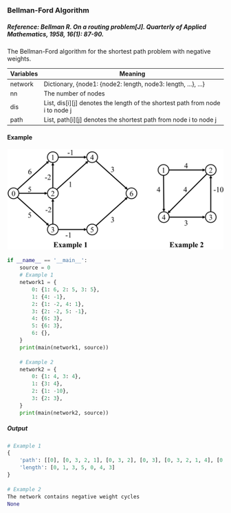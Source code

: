 ### Bellman-Ford Algorithm

##### Reference: Bellman R. On a routing problem[J]. Quarterly of Applied Mathematics, 1958, 16(1): 87-90.

The Bellman-Ford algorithm for the shortest path problem with negative weights.

| Variables | Meaning                                                      |
| --------- | ------------------------------------------------------------ |
| network   | Dictionary, {node1: {node2: length, node3: length, ...}, ...} |
| nn        | The number of nodes                                          |
| dis       | List, dis[i\]\[j\] denotes the length of the shortest path from node i to node j |
| path      | List, path\[i\]\[j\] denotes the shortest path from node i to node j |

#### Example

![](https://github.com/Xavier-MaYiMing/Bellman-Ford-Algorithm/blob/main/shortest%20path%20problem%20example.png)

```python
if __name__ == '__main__':
    source = 0
    # Example 1
    network1 = {
        0: {1: 6, 2: 5, 3: 5},
        1: {4: -1},
        2: {1: -2, 4: 1},
        3: {2: -2, 5: -1},
        4: {6: 3},
        5: {6: 3},
        6: {},
    }
    print(main(network1, source))

    # Example 2
    network2 = {
        0: {1: 4, 3: 4},
        1: {3: 4},
        2: {1: -10},
        3: {2: 3},
    }
    print(main(network2, source))
```

##### Output

```python
# Example 1
{
    'path': [[0], [0, 3, 2, 1], [0, 3, 2], [0, 3], [0, 3, 2, 1, 4], [0, 3, 5], [0, 3, 2, 1, 4, 6]], 
    'length': [0, 1, 3, 5, 0, 4, 3]
}

# Example 2
The network contains negative weight cycles
None
```

